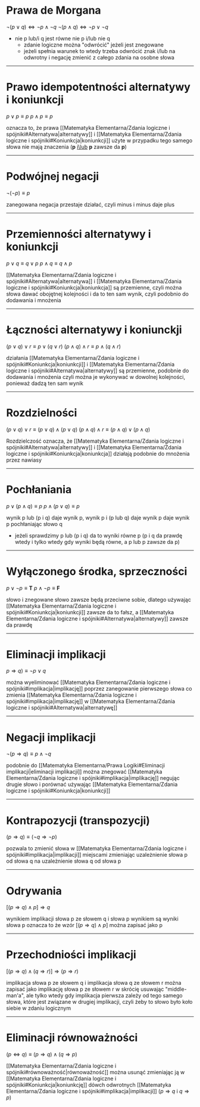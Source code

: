 # Prawa de Morgana

$\neg(p\lor q)\Leftrightarrow\neg p\land \neg q$
$\neg(p\land q)\Leftrightarrow\neg p\lor\neg q$
- nie p lub/i q jest równe nie p i/lub nie q
	- zdanie logiczne można "odwrócić" jeżeli jest znegowane
	- jeżeli spełnia warunek to wtedy trzeba odwrócić znak i/lub na odwrotny i negację zmienić z całego zdania na osobne słowa

---

# Prawo idempotentności alternatywy i koniunkcji

$p\lor p\equiv p$
$p\land p\equiv p$

oznacza to, że prawa [[Matematyka Elementarna/Zdania logiczne i spójniki#Alternatywa|alternatywy]] i [[Matematyka Elementarna/Zdania logiczne i spójniki#Koniunkcja|koniunkcji]] użyte w przypadku tego samego słowa nie mają znaczenia (**p** <u>i\lub</u> **p** zawsze da **p**)

---

# Podwójnej negacji

$\neg(\neg p)\equiv p$

zanegowana negacja przestaje działać, czyli minus i minus daje plus

---

# Przemienności alternatywy i koniunkcji

$p \lor q \equiv q \lor p$
$p \land q \equiv q \land p$

[[Matematyka Elementarna/Zdania logiczne i spójniki#Alternatywa|alternatywa]] i [[Matematyka Elementarna/Zdania logiczne i spójniki#Koniunkcja|koniunkcja]] są przemienne, czyli można słowa dawać obojętnej kolejności i da to ten sam wynik, czyli podobnio do dodawania i mnożenia

---

# Łączności alternatywy i koniunckji

$(p\lor q)\lor r \equiv p \lor (q \lor r)$
$(p\land q)\land r \equiv p \land (q \land r)$

działania [[Matematyka Elementarna/Zdania logiczne i spójniki#Koniunkcja|koniunkcji]] i [[Matematyka Elementarna/Zdania logiczne i spójniki#Alternatywa|alternatywy]] są przemienne, podobnie do dodawania i mnożenia czyli można je wykonywać w dowolnej kolejności, ponieważ dadzą ten sam wynik

---

# Rozdzielności

$(p \lor q)\lor r \equiv(p \lor q)\land(p \lor q)$
$(p \land q)\land r \equiv(p \land q)\lor(p \land q)$

Rozdzielczość oznacza, że [[Matematyka Elementarna/Zdania logiczne i spójniki#Alternatywa|alternatywy]] i [[Matematyka Elementarna/Zdania logiczne i spójniki#Koniunkcja|koniunkcja]] działają podobnie do mnożenia przez nawiasy

---

# Pochłaniania

$p \lor(p\land q)\equiv p$
$p \land(p\lor q)\equiv p$

wynik p lub (p i q) daje wynik p, wynik p i (p lub q) daje wynik p daje wynik p pochłaniając słowo q
- jeżeli sprawdzimy p lub (p i q) da to wyniki równe p (p i q da prawdę wtedy i tylko wtedy gdy wyniki będą
	równe, a p lub p zawsze da p)

---

# Wyłączonego środka, sprzeczności

$p \lor \neg p\equiv \boldsymbol{T}$
$p \land \neg p\equiv \boldsymbol{F}$

słowo i znegowane słowo zawsze będą przeciwne sobie, dlatego używając [[Matematyka Elementarna/Zdania logiczne i spójniki#Koniunkcja|koniunkcji]] zawsze da to fałsz, a [[Matematyka Elementarna/Zdania logiczne i spójniki#Alternatywa|alternatywy]] zawsze da prawdę

---

# Eliminacji implikacji

$p \Rightarrow q) \equiv \neg p \lor q$

można wyeliminować [[Matematyka Elementarna/Zdania logiczne i spójniki#implikacja|implikację]] poprzez zanegowanie pierwszego słowa co zmienia [[Matematyka Elementarna/Zdania logiczne i spójniki#implikacja|implikację]] w [[Matematyka Elementarna/Zdania logiczne i spójniki#Alternatywa|alternatywę]]

---

# Negacji implikacji

$\neg(p\Rightarrow q)\equiv p \land \neg q$

podobnie do [[Matematyka Elementarna/Prawa Logiki#Eliminacji implikacji|eliminacji implikacji]] można znegować [[Matematyka Elementarna/Zdania logiczne i spójniki#implikacja|implikację]] negując drugie słowo i porównać używając [[Matematyka Elementarna/Zdania logiczne i spójniki#Koniunkcja|koniunkcji]]

---

# Kontrapozycji (transpozycji)

$(p\Rightarrow q)\equiv (\neg q\Rightarrow\neg p)$

pozwala to zmienić słowa w [[Matematyka Elementarna/Zdania logiczne i spójniki#implikacja|implikacji]] miejscami zmieniając uzależnienie słowa p od słowa q na uzależnienie słowa q od słowa p

---

# Odrywania

$[(p\Rightarrow q)\land p]\Rightarrow q$

wynikiem implikacji słowa p ze słowem q i słowa p wynikiem są wyniki słowa p oznacza to że wzór $[(p\Rightarrow q)\land p]$ można zapisać jako p

---

# Przechodniości implikacji 

$[(p\Rightarrow q)\land(q\Rightarrow r)]\Rightarrow(p\Rightarrow r)$

implikacja słowa p ze słowem q i implikacja słowa q ze słowem r można zapisać jako implikację słowa p ze słowem r w skrócię usuwając "middle-man'a", ale tylko wtedy gdy implikacja pierwsza zależy od tego samego słowa, które jest związane w drugiej implikacji, czyli żeby to słowo było koło siebie w zdaniu logicznym

---

# Eliminacji równoważności

$(p\Leftrightarrow q)\equiv(p\Rightarrow q)\land(q \Rightarrow p)$

[[Matematyka Elementarna/Zdania logiczne i spójniki#równoważność|równoważność]] można usunąć zmieniając ją w [[Matematyka Elementarna/Zdania logiczne i spójniki#Koniunkcja|koniunkcję]] dówch odwrotnych [[Matematyka Elementarna/Zdania logiczne i spójniki#implikacja|implikacji]] ($p \Rightarrow q$ i $q \Rightarrow p$)
